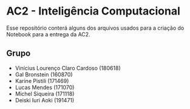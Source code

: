 # AC2 - Inteligência Computacional

Esse repositório conterá alguns dos arquivos usados para a criação do Notebook para a entrega da AC2.

## Grupo

- Vinícius Lourenço Claro Cardoso (180618)
- Gal Bronstein (160870)
- Karine Pistili (171469)
- Lucas Mendes (171070)
- Michel Siqueira (171118)
- Deiski Iuri Aoki (191471)
